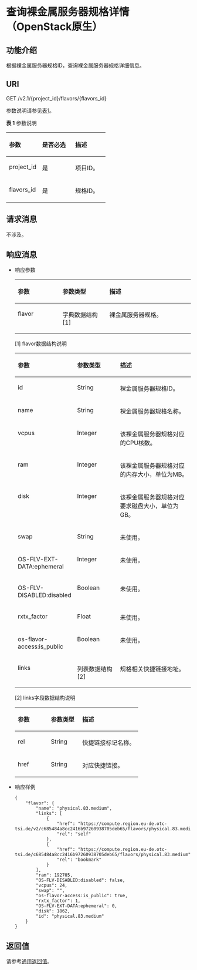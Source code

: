 # 查询裸金属服务器规格详情（OpenStack原生）<a name="ZH-CN_TOPIC_0053158674"></a>

## 功能介绍<a name="section64833508"></a>

根据裸金属服务器规格ID，查询裸金属服务器规格详细信息。

## URI<a name="section46630661"></a>

GET /v2.1/\{project\_id\}/flavors/\{flavors\_id\}

参数说明请参见[表1](#table1857156445)。

**表 1**  参数说明

<a name="table1857156445"></a>
<table><thead align="left"><tr id="row98631534416"><th class="cellrowborder" valign="top" width="33.33333333333333%" id="mcps1.2.4.1.1"><p id="p26298136"><a name="p26298136"></a><a name="p26298136"></a>参数</p>
</th>
<th class="cellrowborder" valign="top" width="33.33333333333333%" id="mcps1.2.4.1.2"><p id="p49774232"><a name="p49774232"></a><a name="p49774232"></a>是否必选</p>
</th>
<th class="cellrowborder" valign="top" width="33.33333333333333%" id="mcps1.2.4.1.3"><p id="p5180964"><a name="p5180964"></a><a name="p5180964"></a>描述</p>
</th>
</tr>
</thead>
<tbody><tr id="row58681534411"><td class="cellrowborder" valign="top" width="33.33333333333333%" headers="mcps1.2.4.1.1 "><p id="p35224963"><a name="p35224963"></a><a name="p35224963"></a>project_id</p>
</td>
<td class="cellrowborder" valign="top" width="33.33333333333333%" headers="mcps1.2.4.1.2 "><p id="p34649765"><a name="p34649765"></a><a name="p34649765"></a>是</p>
</td>
<td class="cellrowborder" valign="top" width="33.33333333333333%" headers="mcps1.2.4.1.3 "><p id="p55167604"><a name="p55167604"></a><a name="p55167604"></a>项目ID。</p>
</td>
</tr>
<tr id="row98691534416"><td class="cellrowborder" valign="top" width="33.33333333333333%" headers="mcps1.2.4.1.1 "><p id="p18974100"><a name="p18974100"></a><a name="p18974100"></a>flavors_id</p>
</td>
<td class="cellrowborder" valign="top" width="33.33333333333333%" headers="mcps1.2.4.1.2 "><p id="p60507121"><a name="p60507121"></a><a name="p60507121"></a>是</p>
</td>
<td class="cellrowborder" valign="top" width="33.33333333333333%" headers="mcps1.2.4.1.3 "><p id="p2129750"><a name="p2129750"></a><a name="p2129750"></a>规格ID。</p>
</td>
</tr>
</tbody>
</table>

## 请求消息<a name="section17022773"></a>

不涉及。

## 响应消息<a name="section18987236"></a>

-   响应参数

    <a name="table61695723"></a>
    <table><thead align="left"><tr id="row52977523"><th class="cellrowborder" valign="top" width="25.41%" id="mcps1.1.4.1.1"><p id="p59978491115233"><a name="p59978491115233"></a><a name="p59978491115233"></a>参数</p>
    </th>
    <th class="cellrowborder" valign="top" width="26.619999999999997%" id="mcps1.1.4.1.2"><p id="p26419641115233"><a name="p26419641115233"></a><a name="p26419641115233"></a>参数类型</p>
    </th>
    <th class="cellrowborder" valign="top" width="47.97%" id="mcps1.1.4.1.3"><p id="p64181866115233"><a name="p64181866115233"></a><a name="p64181866115233"></a>描述</p>
    </th>
    </tr>
    </thead>
    <tbody><tr id="row2794650"><td class="cellrowborder" valign="top" width="25.41%" headers="mcps1.1.4.1.1 "><p id="p25040094"><a name="p25040094"></a><a name="p25040094"></a>flavor</p>
    </td>
    <td class="cellrowborder" valign="top" width="26.619999999999997%" headers="mcps1.1.4.1.2 "><p id="p5563313"><a name="p5563313"></a><a name="p5563313"></a>字典数据结构[1]</p>
    </td>
    <td class="cellrowborder" valign="top" width="47.97%" headers="mcps1.1.4.1.3 "><p id="p29123463"><a name="p29123463"></a><a name="p29123463"></a>裸金属服务器规格。</p>
    </td>
    </tr>
    </tbody>
    </table>

    \[1\] flavor数据结构说明

    <a name="table20109663"></a>
    <table><thead align="left"><tr id="row50842877"><th class="cellrowborder" valign="top" width="26.169999999999998%" id="mcps1.1.4.1.1"><p id="p17447358101319"><a name="p17447358101319"></a><a name="p17447358101319"></a>参数</p>
    </th>
    <th class="cellrowborder" valign="top" width="25.990000000000002%" id="mcps1.1.4.1.2"><p id="p14450195812134"><a name="p14450195812134"></a><a name="p14450195812134"></a>参数类型</p>
    </th>
    <th class="cellrowborder" valign="top" width="47.839999999999996%" id="mcps1.1.4.1.3"><p id="p12452195881310"><a name="p12452195881310"></a><a name="p12452195881310"></a>描述</p>
    </th>
    </tr>
    </thead>
    <tbody><tr id="row37029065"><td class="cellrowborder" valign="top" width="26.169999999999998%" headers="mcps1.1.4.1.1 "><p id="p46564252"><a name="p46564252"></a><a name="p46564252"></a>id</p>
    </td>
    <td class="cellrowborder" valign="top" width="25.990000000000002%" headers="mcps1.1.4.1.2 "><p id="p28514710"><a name="p28514710"></a><a name="p28514710"></a>String</p>
    </td>
    <td class="cellrowborder" valign="top" width="47.839999999999996%" headers="mcps1.1.4.1.3 "><p id="p50584809"><a name="p50584809"></a><a name="p50584809"></a>裸金属服务器规格ID。</p>
    </td>
    </tr>
    <tr id="row52610097"><td class="cellrowborder" valign="top" width="26.169999999999998%" headers="mcps1.1.4.1.1 "><p id="p33559471"><a name="p33559471"></a><a name="p33559471"></a>name</p>
    </td>
    <td class="cellrowborder" valign="top" width="25.990000000000002%" headers="mcps1.1.4.1.2 "><p id="p66621782"><a name="p66621782"></a><a name="p66621782"></a>String</p>
    </td>
    <td class="cellrowborder" valign="top" width="47.839999999999996%" headers="mcps1.1.4.1.3 "><p id="p47570623"><a name="p47570623"></a><a name="p47570623"></a>裸金属服务器规格名称。</p>
    </td>
    </tr>
    <tr id="row25482430"><td class="cellrowborder" valign="top" width="26.169999999999998%" headers="mcps1.1.4.1.1 "><p id="p50810959"><a name="p50810959"></a><a name="p50810959"></a>vcpus</p>
    </td>
    <td class="cellrowborder" valign="top" width="25.990000000000002%" headers="mcps1.1.4.1.2 "><p id="p40977906"><a name="p40977906"></a><a name="p40977906"></a>Integer</p>
    </td>
    <td class="cellrowborder" valign="top" width="47.839999999999996%" headers="mcps1.1.4.1.3 "><p id="p9449599"><a name="p9449599"></a><a name="p9449599"></a>该裸金属服务器规格对应的CPU核数。</p>
    </td>
    </tr>
    <tr id="row2289826710437"><td class="cellrowborder" valign="top" width="26.169999999999998%" headers="mcps1.1.4.1.1 "><p id="p6260494310453"><a name="p6260494310453"></a><a name="p6260494310453"></a>ram</p>
    </td>
    <td class="cellrowborder" valign="top" width="25.990000000000002%" headers="mcps1.1.4.1.2 "><p id="p3783561810453"><a name="p3783561810453"></a><a name="p3783561810453"></a>Integer</p>
    </td>
    <td class="cellrowborder" valign="top" width="47.839999999999996%" headers="mcps1.1.4.1.3 "><p id="p42285210453"><a name="p42285210453"></a><a name="p42285210453"></a>该裸金属服务器规格对应的内存大小，单位为MB。</p>
    </td>
    </tr>
    <tr id="row17937528"><td class="cellrowborder" valign="top" width="26.169999999999998%" headers="mcps1.1.4.1.1 "><p id="p43653635"><a name="p43653635"></a><a name="p43653635"></a>disk</p>
    </td>
    <td class="cellrowborder" valign="top" width="25.990000000000002%" headers="mcps1.1.4.1.2 "><p id="p57980147"><a name="p57980147"></a><a name="p57980147"></a>Integer</p>
    </td>
    <td class="cellrowborder" valign="top" width="47.839999999999996%" headers="mcps1.1.4.1.3 "><p id="p56052334"><a name="p56052334"></a><a name="p56052334"></a>该裸金属服务器规格对应要求磁盘大小，单位为GB。</p>
    </td>
    </tr>
    <tr id="row43945239"><td class="cellrowborder" valign="top" width="26.169999999999998%" headers="mcps1.1.4.1.1 "><p id="p2794612"><a name="p2794612"></a><a name="p2794612"></a>swap</p>
    </td>
    <td class="cellrowborder" valign="top" width="25.990000000000002%" headers="mcps1.1.4.1.2 "><p id="p14734188"><a name="p14734188"></a><a name="p14734188"></a>String</p>
    </td>
    <td class="cellrowborder" valign="top" width="47.839999999999996%" headers="mcps1.1.4.1.3 "><p id="p1160474410518"><a name="p1160474410518"></a><a name="p1160474410518"></a>未使用。</p>
    </td>
    </tr>
    <tr id="row34246806"><td class="cellrowborder" valign="top" width="26.169999999999998%" headers="mcps1.1.4.1.1 "><p id="p22527890"><a name="p22527890"></a><a name="p22527890"></a>OS-FLV-EXT-DATA:ephemeral</p>
    </td>
    <td class="cellrowborder" valign="top" width="25.990000000000002%" headers="mcps1.1.4.1.2 "><p id="p31767774"><a name="p31767774"></a><a name="p31767774"></a>Integer</p>
    </td>
    <td class="cellrowborder" valign="top" width="47.839999999999996%" headers="mcps1.1.4.1.3 "><p id="p414192310518"><a name="p414192310518"></a><a name="p414192310518"></a>未使用。</p>
    </td>
    </tr>
    <tr id="row55347837"><td class="cellrowborder" valign="top" width="26.169999999999998%" headers="mcps1.1.4.1.1 "><p id="p53989823"><a name="p53989823"></a><a name="p53989823"></a>OS-FLV-DISABLED:disabled</p>
    </td>
    <td class="cellrowborder" valign="top" width="25.990000000000002%" headers="mcps1.1.4.1.2 "><p id="p26649649"><a name="p26649649"></a><a name="p26649649"></a>Boolean</p>
    </td>
    <td class="cellrowborder" valign="top" width="47.839999999999996%" headers="mcps1.1.4.1.3 "><p id="p6667220510518"><a name="p6667220510518"></a><a name="p6667220510518"></a>未使用。</p>
    </td>
    </tr>
    <tr id="row29760277"><td class="cellrowborder" valign="top" width="26.169999999999998%" headers="mcps1.1.4.1.1 "><p id="p61772230"><a name="p61772230"></a><a name="p61772230"></a>rxtx_factor</p>
    </td>
    <td class="cellrowborder" valign="top" width="25.990000000000002%" headers="mcps1.1.4.1.2 "><p id="p17171756"><a name="p17171756"></a><a name="p17171756"></a>Float</p>
    </td>
    <td class="cellrowborder" valign="top" width="47.839999999999996%" headers="mcps1.1.4.1.3 "><p id="p1722029710518"><a name="p1722029710518"></a><a name="p1722029710518"></a>未使用。</p>
    </td>
    </tr>
    <tr id="row5115727"><td class="cellrowborder" valign="top" width="26.169999999999998%" headers="mcps1.1.4.1.1 "><p id="p11720763"><a name="p11720763"></a><a name="p11720763"></a>os-flavor-access:is_public</p>
    </td>
    <td class="cellrowborder" valign="top" width="25.990000000000002%" headers="mcps1.1.4.1.2 "><p id="p60282721"><a name="p60282721"></a><a name="p60282721"></a>Boolean</p>
    </td>
    <td class="cellrowborder" valign="top" width="47.839999999999996%" headers="mcps1.1.4.1.3 "><p id="p4354924810518"><a name="p4354924810518"></a><a name="p4354924810518"></a>未使用。</p>
    </td>
    </tr>
    <tr id="row57014372193259"><td class="cellrowborder" valign="top" width="26.169999999999998%" headers="mcps1.1.4.1.1 "><p id="p1587802219356"><a name="p1587802219356"></a><a name="p1587802219356"></a>links</p>
    </td>
    <td class="cellrowborder" valign="top" width="25.990000000000002%" headers="mcps1.1.4.1.2 "><p id="p1105141919356"><a name="p1105141919356"></a><a name="p1105141919356"></a>列表数据结构[2]</p>
    </td>
    <td class="cellrowborder" valign="top" width="47.839999999999996%" headers="mcps1.1.4.1.3 "><p id="p342100019356"><a name="p342100019356"></a><a name="p342100019356"></a>规格相关快捷链接地址。</p>
    </td>
    </tr>
    </tbody>
    </table>

    \[2\] links字段数据结构说明

    <a name="table35514108193545"></a>
    <table><thead align="left"><tr id="row23367815193545"><th class="cellrowborder" valign="top" width="26.85%" id="mcps1.1.4.1.1"><p id="p1992228131410"><a name="p1992228131410"></a><a name="p1992228131410"></a>参数</p>
    </th>
    <th class="cellrowborder" valign="top" width="25.53%" id="mcps1.1.4.1.2"><p id="p159245814143"><a name="p159245814143"></a><a name="p159245814143"></a>参数类型</p>
    </th>
    <th class="cellrowborder" valign="top" width="47.620000000000005%" id="mcps1.1.4.1.3"><p id="p792512831417"><a name="p792512831417"></a><a name="p792512831417"></a>描述</p>
    </th>
    </tr>
    </thead>
    <tbody><tr id="row37879124193545"><td class="cellrowborder" valign="top" width="26.85%" headers="mcps1.1.4.1.1 "><p id="p48310227193545"><a name="p48310227193545"></a><a name="p48310227193545"></a>rel</p>
    </td>
    <td class="cellrowborder" valign="top" width="25.53%" headers="mcps1.1.4.1.2 "><p id="p20814310193545"><a name="p20814310193545"></a><a name="p20814310193545"></a>String</p>
    </td>
    <td class="cellrowborder" valign="top" width="47.620000000000005%" headers="mcps1.1.4.1.3 "><p id="p8237558193545"><a name="p8237558193545"></a><a name="p8237558193545"></a>快捷链接标记名称。</p>
    </td>
    </tr>
    <tr id="row7029160193545"><td class="cellrowborder" valign="top" width="26.85%" headers="mcps1.1.4.1.1 "><p id="p32491069193545"><a name="p32491069193545"></a><a name="p32491069193545"></a>href</p>
    </td>
    <td class="cellrowborder" valign="top" width="25.53%" headers="mcps1.1.4.1.2 "><p id="p14530947193545"><a name="p14530947193545"></a><a name="p14530947193545"></a>String</p>
    </td>
    <td class="cellrowborder" valign="top" width="47.620000000000005%" headers="mcps1.1.4.1.3 "><p id="p36156065193545"><a name="p36156065193545"></a><a name="p36156065193545"></a>对应快捷链接。</p>
    </td>
    </tr>
    </tbody>
    </table>


-   响应样例

    ```
    {
        "flavor": {
            "name": "physical.83.medium",
            "links": [
                {
                    "href": "https://compute.region.eu-de.otc-tsi.de/v2/c685484a8cc2416b97260938705deb65/flavors/physical.83.medium",
                    "rel": "self"
                },
                {
                    "href": "https://compute.region.eu-de.otc-tsi.de/c685484a8cc2416b97260938705deb65/flavors/physical.83.medium",
                    "rel": "bookmark"
                }
            ],
            "ram": 192705,
            "OS-FLV-DISABLED:disabled": false,
            "vcpus": 24,
            "swap": "",
            "os-flavor-access:is_public": true,
            "rxtx_factor": 1,
            "OS-FLV-EXT-DATA:ephemeral": 0,
            "disk": 1862,
            "id": "physical.83.medium"
        }
    }
    ```


## 返回值<a name="section36667404"></a>

请参考[通用返回值](通用返回值.md)。

